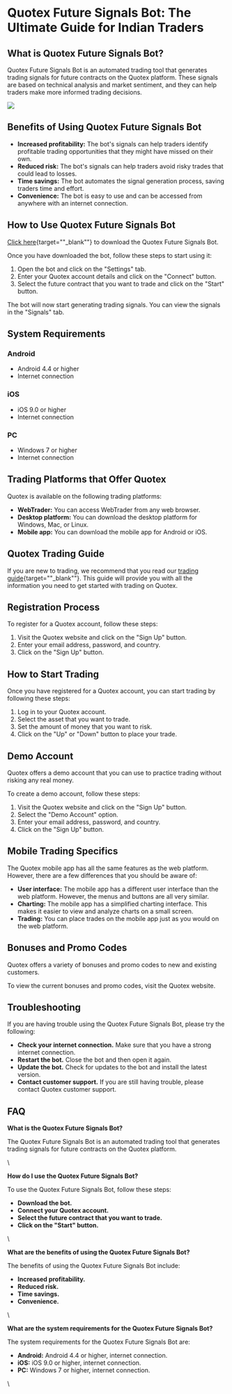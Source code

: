 # Quotex Future Signals Bot: The Ultimate Guide for Indian Traders

## What is Quotex Future Signals Bot?

Quotex Future Signals Bot is an automated trading tool that generates
trading signals for future contracts on the Quotex platform. These
signals are based on technical analysis and market sentiment, and they
can help traders make more informed trading decisions.

[![](https://static.quotex.io/files/4_en/300_250.jpg)](https://traff.sbs/brokerqxlid)

## Benefits of Using Quotex Future Signals Bot

-   **Increased profitability:** The bot\'s signals can help traders
    identify profitable trading opportunities that they might have
    missed on their own.
-   **Reduced risk:** The bot\'s signals can help traders avoid risky
    trades that could lead to losses.
-   **Time savings:** The bot automates the signal generation process,
    saving traders time and effort.
-   **Convenience:** The bot is easy to use and can be accessed from
    anywhere with an internet connection.

## How to Use Quotex Future Signals Bot

[Click
here](\%22https://traff.sbs/brokerqxlid\%22){target=""_blank""} to
download the Quotex Future Signals Bot.

Once you have downloaded the bot, follow these steps to start using it:

1.  Open the bot and click on the "Settings" tab.
2.  Enter your Quotex account details and click on the "Connect"
    button.
3.  Select the future contract that you want to trade and click on the
    "Start" button.

The bot will now start generating trading signals. You can view the
signals in the "Signals" tab.

## System Requirements

### Android

-   Android 4.4 or higher
-   Internet connection

### iOS

-   iOS 9.0 or higher
-   Internet connection

### PC

-   Windows 7 or higher
-   Internet connection

## Trading Platforms that Offer Quotex

Quotex is available on the following trading platforms:

-   **WebTrader:** You can access WebTrader from any web browser.
-   **Desktop platform:** You can download the desktop platform for
    Windows, Mac, or Linux.
-   **Mobile app:** You can download the mobile app for Android or iOS.

## Quotex Trading Guide

If you are new to trading, we recommend that you read our [trading
guide](\%22https://www.quotex.io/trading-guide\%22){target=""_blank""}.
This guide will provide you with all the information you need to get
started with trading on Quotex.

## Registration Process

To register for a Quotex account, follow these steps:

1.  Visit the Quotex website and click on the "Sign Up" button.
2.  Enter your email address, password, and country.
3.  Click on the "Sign Up" button.

## How to Start Trading

Once you have registered for a Quotex account, you can start trading by
following these steps:

1.  Log in to your Quotex account.
2.  Select the asset that you want to trade.
3.  Set the amount of money that you want to risk.
4.  Click on the "Up" or "Down" button to place your trade.

## Demo Account

Quotex offers a demo account that you can use to practice trading
without risking any real money.

To create a demo account, follow these steps:

1.  Visit the Quotex website and click on the "Sign Up" button.
2.  Select the "Demo Account" option.
3.  Enter your email address, password, and country.
4.  Click on the "Sign Up" button.

## Mobile Trading Specifics

The Quotex mobile app has all the same features as the web platform.
However, there are a few differences that you should be aware of:

-   **User interface:** The mobile app has a different user interface
    than the web platform. However, the menus and buttons are all very
    similar.
-   **Charting:** The mobile app has a simplified charting interface.
    This makes it easier to view and analyze charts on a small screen.
-   **Trading:** You can place trades on the mobile app just as you
    would on the web platform.

## Bonuses and Promo Codes

Quotex offers a variety of bonuses and promo codes to new and existing
customers.

To view the current bonuses and promo codes, visit the Quotex website.

## Troubleshooting

If you are having trouble using the Quotex Future Signals Bot, please
try the following:

-   **Check your internet connection.** Make sure that you have a strong
    internet connection.
-   **Restart the bot.** Close the bot and then open it again.
-   **Update the bot.** Check for updates to the bot and install the
    latest version.
-   **Contact customer support.** If you are still having trouble,
    please contact Quotex customer support.

## FAQ

**What is the Quotex Future Signals Bot?**

The Quotex Future Signals Bot is an automated trading tool that
generates trading signals for future contracts on the Quotex platform.

\

**How do I use the Quotex Future Signals Bot?**

To use the Quotex Future Signals Bot, follow these steps:

-   **Download the bot.**
-   **Connect your Quotex account.**
-   **Select the future contract that you want to trade.**
-   **Click on the "Start" button.**

\

**What are the benefits of using the Quotex Future Signals Bot?**

The benefits of using the Quotex Future Signals Bot include:

-   **Increased profitability.**
-   **Reduced risk.**
-   **Time savings.**
-   **Convenience.**

\

**What are the system requirements for the Quotex Future Signals Bot?**

The system requirements for the Quotex Future Signals Bot are:

-   **Android:** Android 4.4 or higher, internet connection.
-   **iOS:** iOS 9.0 or higher, internet connection.
-   **PC:** Windows 7 or higher, internet connection.

\

